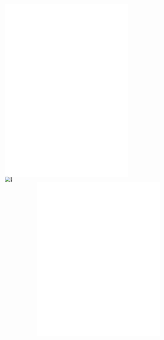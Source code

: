[<img align="left" width="400" alt="🦑" src="https://github.com/AnuragAnalog/AnuragAnalog/blob/main/metrics-left.svg">](https://github.com/AnuragAnalog/)
[<img align="left" width="150" alt="🦑" src="https://count.getloli.com/get/@AnuragAnalog?theme=rule34">](https://www.youtube.com/channel/UCUHlk_f7BJmmSxHxPjnkPkA)
[<img align="right" width="400" alt="🦑" src="https://github.com/AnuragAnalog/AnuragAnalog/blob/main/metrics-right.svg">](https://github.com/AnuragAnalog/)
